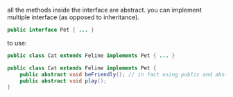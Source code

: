 all the methods inside the interface are abstract.
you can implement multiple interface (as opposed to inheritance).

```java
public interface Pet { ... }
```

to use:
```java
public class Cat extends Feline implements Pet { ... }
```

```java
public class Cat extends Feline implements Pet {
	public abstract void beFriendly(); // in fact using public and abstract keywords not necessary - interface methods public and abstract by default
	public abstract void play(); 
}
```

